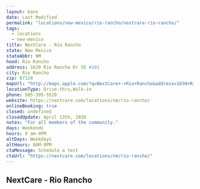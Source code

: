 ```yaml
---
layout: base
date: Last Modified
permalink: "locations/new-mexico/rio-rancho/nextcare-rio-rancho/"
tags:
  - locations
  - new-mexico
title: NextCare - Rio Rancho
state: New Mexico
stateAbbr: NM
hood: Rio Rancho
address: 1630 Rio Rancho Dr SE #101
city: Rio Rancho
zip: 87124
mapUrl: "http://maps.apple.com/?q=NextCare+-+Rio+Rancho&address=1630+Rio+Rancho+Dr+SE+101,Rio+Rancho,New+Mexico,87124"
locationType: Drive-thru,Walk-in
phone: 505-395-5520
website: https://nextcare.com/locations/nm/rio-rancho/
onlineBooking: true
closed: undefined
closedUpdate: April 13th, 2020
notes: "For all members of the community."
days: Weekends
hours: 9 am-4PM
altDays: Weekdays
altHours: 8AM-8PM
ctaMessage: Schedule a test
ctaUrl: "https://nextcare.com/locations/nm/rio-rancho/"
---
```

## NextCare - Rio Rancho